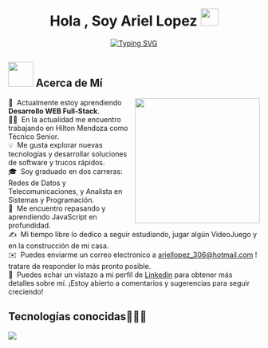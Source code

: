 <h1 align="center">Hola , Soy Ariel Lopez <img src="https://media.giphy.com/media/hvRJCLFzcasrR4ia7z/giphy.gif" width="35"></h1>
<p align="center">
  <a href="https://git.io/typing-svg"><img src="https://readme-typing-svg.herokuapp.com?font=Fira+Code&pause=1000&color=9811F7&random=false&width=435&lines=Analista+en+Sistemas+y+Programador;Redes+de+datos+y+Telecomunicaciones;T%C3%A9cnico+Senior+en+Hilton+Mendoza" alt="Typing SVG" /></a>
</p>
	
## <picture><img src = "https://github.com/7oSkaaa/7oSkaaa/blob/main/Images/about_me.gif?raw=true" width = 50px></picture> Acerca de Mí

<picture> <img align="right" src="https://github.com/7oSkaaa/7oSkaaa/blob/main/Images/Right_Side.gif?raw=true" width = 250px></picture>
🌱 &nbsp;Actualmente estoy aprendiendo **Desarrollo WEB Full-Stack**.\
👨‍💻 &nbsp;En la actualidad me encuentro trabajando en Hilton Mendoza como Técnico Senior.\
💡 &nbsp;Me gusta explorar nuevas tecnologías y desarrollar soluciones de software y trucos rápidos.\
🎓 &nbsp;Soy graduado en dos carreras: Redes de Datos y Telecomunicaciones, y Analista en Sistemas y Programación.\
🌱 &nbsp;Me encuentro repasando y aprendiendo JavaScript en profundidad.\
✍️ &nbsp;Mi tiempo libre lo dedico a seguir estudiando, jugar algún VideoJuego y en la construcción de mi casa.\
✉️ &nbsp;Puedes enviarme un correo electronico a ariellopez_306@hotmail.com ! tratare de responder lo más pronto posible.\
📄 &nbsp;Puedes echar un vistazo a mi perfil de [Linkedin](https://www.linkedin.com/in/ariel-fernando-lopez) para obtener más detalles sobre mí. ¡Estoy abierto a comentarios y sugerencias para seguir creciendo!
<br>
<h2 >Tecnologías conocidas👨🏻‍💻</h2>
<!--tech stack icons-->
<p align="left">
  <a href="https://skillicons.dev">
    <img src="https://skillicons.dev/icons?i=androidstudio,arduino,java,php,css,html,js,nodejs,mysql,discord,git,github,gmail,linkedin,eclipse,vscode,linux,windows,ps&perline=12" />
  </a>
</p>
